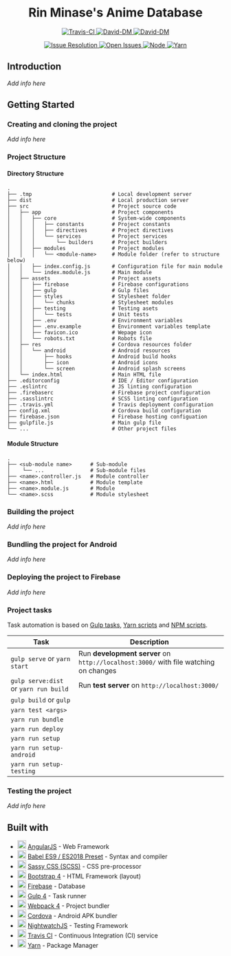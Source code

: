 <h1 align="center"> Rin Minase's Anime Database </h1>

<p align="center">
    <a href="https://travis-ci.org/RinMinase/anidb">
        <img alt="Travis-CI" src="https://img.shields.io/travis/RinMinase/anidb.svg?logo=travis">
    </a>
    <a href="https://david-dm.org/RinMinase/anidb">
        <img alt="David-DM" src="https://david-dm.org/RinMinase/anidb.svg">
    </a>
    <a href="https://david-dm.org/RinMinase/anidb">
        <img alt="David-DM" src="https://david-dm.org/RinMinase/anidb/dev-status.svg">
    </a>
</p>
<p align="center">
    <a href="http://isitmaintained.com/project/RinMinase/anidb">
        <img alt="Issue Resolution" src="http://isitmaintained.com/badge/resolution/RinMinase/anidb.svg">
    </a>
    <a href="http://isitmaintained.com/project/RinMinase/anidb">
        <img alt="Open Issues" src="http://isitmaintained.com/badge/open/RinMinase/anidb.svg">
    </a>
    <a href="https://nodejs.org">
        <img alt="Node" src="https://img.shields.io/badge/node-%5E6.14.0%20%7C%7C%20%5E8.10.0%20%7C%7C%20%3E%3D9.10.0-green.svg?logo=node.js&logoColor=white">
    </a>
    <a href="https://yarnpkg.com/">
        <img alt="Yarn" src="https://img.shields.io/badge/yarn-1.13.0-blue.svg">
    </a>
</p>

## Introduction
_Add info here_

## Getting Started

### Creating and cloning the project
_Add info here_

### Project Structure

#### Directory Structure
    .
    ├── .tmp                          # Local development server 
    ├── dist                          # Local production server
    ├── src                           # Project source code
    │   ├── app                       # Project components
    │   │   ├── core                  # System-wide components
    │   │   │   ├── constants         # Project constants
    │   │   │   ├── directives        # Project directives
    │   │   │   └── services          # Project services
    │   │   │       └── builders      # Project builders
    │   │   ├── modules               # Project modules
    │   │   │   └── <module-name>     # Module folder (refer to structure below)
    │   │   ├── index.config.js       # Configuration file for main module
    │   │   └── index.module.js       # Main module
    │   ├── assets                    # Project assets
    │   │   ├── firebase              # Firebase configurations
    │   │   ├── gulp                  # Gulp files
    │   │   ├── styles                # Stylesheet folder 
    │   │   │   └── chunks            # Stylesheet modules
    │   │   ├── testing               # Testing asets
    │   │   │   └── tests             # Unit tests
    │   │   ├── .env                  # Environment variables
    │   │   ├── .env.example          # Environment variables template
    │   │   ├── favicon.ico           # Wepage icon
    │   │   └── robots.txt            # Robots file
    │   ├── res                       # Cordova resources folder
    │   │   └── android               # Android resources
    │   │       ├── hooks             # Android build hooks
    │   │       ├── icon              # Android icons
    │   │       └── screen            # Android splash screens
    │   └── index.html                # Main HTML file
    ├── .editorconfig                 # IDE / Editor configuration
    ├── .eslintrc                     # JS linting configuration
    ├── .firebaserc                   # Firebase project configuration
    ├── .sasslintrc                   # SCSS linting configuration
    ├── .travis.yml                   # Travis deployment configuration
    ├── config.xml                    # Cordova build configuration
    ├── firebase.json                 # Firebase hosting configuation
    ├── gulpfile.js                   # Main gulp file
    └── ...                           # Other project files

#### Module Structure
    .
    ├── <sub-module name>      # Sub-module
    │    └── ...               # Sub-module files
    ├── <name>.controller.js   # Module controller
    ├── <name>.html            # Module template
    ├── <name>.module.js       # Module
    └── <name>.scss            # Module stylesheet

### Building the project
_Add info here_

### Bundling the project for Android
_Add info here_

### Deploying the project to Firebase
_Add info here_

### Project tasks

Task automation is based on [Gulp tasks](https://gulpjs.com/), [Yarn scripts](https://yarnpkg.com/lang/en/docs/cli/run/) and [NPM scripts](https://docs.npmjs.com/misc/scripts).

| Task                                  | Description                                                                                           |
| ------------------------------------- | ----------------------------------------------------------------------------------------------------- |
| `gulp serve` or `yarn start`          | Run **development server** on `http://localhost:3000/` with file watching on changes                  |
| `gulp serve:dist` or `yarn run build` | Run **test server** on `http://localhost:3000/`                                                       |
| `gulp build` or `gulp`                |                                                                                                       |
| `yarn test <args>`                    |                                                                                                       |
| `yarn run bundle`                     |                                                                                                       |
| `yarn run deploy`                     |                                                                                                       |
| `yarn run setup`                      |                                                                                                       |
| `yarn run setup-android`              |                                                                                                       |
| `yarn run setup-testing`              |                                                                                                       |

### Testing the project
_Add info here_

## Built with
* <img width=20 height=20 src="https://angularjs.org/favicon.ico"> [AngularJS](https://angularjs.org/) - Web Framework
* <img width=20 height=20 src="https://babeljs.io/img/favicon.png"> [Babel ES9 / ES2018 Preset](https://babeljs.io/) - Syntax and compiler
* <img width=20 height=20 src="https://sass-lang.com/favicon.ico"> [Sassy CSS (SCSS)](https://sass-lang.com/) - CSS pre-processor
* <img width=20 height=20 src="https://getbootstrap.com/favicon.ico"> [Bootstrap 4](https://getbootstrap.com/) - HTML Framework (layout)
* <img width=20 height=20 src="https://firebase.google.com/favicon.ico"> [Firebase](https://firebase.google.com/) - Database
* <img width=20 height=20 src="https://gulpjs.com/img/favicon.png"> [Gulp 4](https://gulpjs.com/) - Task runner
* <img width=20 height=20 src="https://webpack.js.org/assets/favicon.ico"> [Webpack 4](https://webpack.js.org/) - Project bundler
* <img width=20 height=20 src="https://cordova.apache.org/favicon.ico"> [Cordova](https://cordova.apache.org/) - Android APK bundler
* <img width=20 height=20 src="http://nightwatchjs.org/favicon.ico"> [NightwatchJS](http://nightwatchjs.org/) - Testing Framework
* <img width=20 height=20 src="https://travis-ci.org/images/favicon.png"> [Travis CI](https://travis-ci.org/) - Continuous Integration (CI) service
* <img width=20 height=20 src="https://yarnpkg.com/favicon.ico"> [Yarn](https://yarnpkg.com/) - Package Manager
